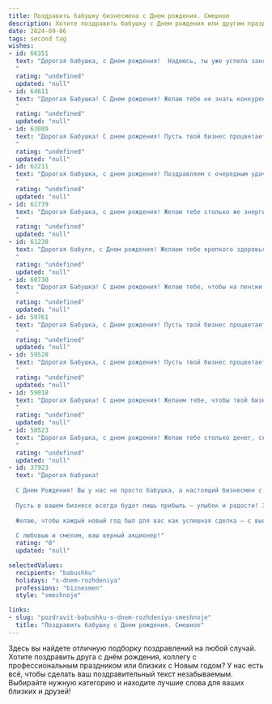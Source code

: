 ```yaml
---
title: Поздравить бабушку бизнесмена c Днем рождения. Смешное
description: Хотите поздравить бабушку c Днем рождения или другим праздником? Наш ИИ создаст незабываемое поздравление, а вы обязательно выделитесь среди других.  
date: 2024-09-06
tags: second tag
wishes:
- id: 66351
  text: "Дорогая бабушка, с Днем рождения!  Надеюсь, ты уже успела занять место на вершине бизнес-олимпа, ведь с твоей хваткой и умением \"договориться\" даже самые строгие конкуренты сдают позиции!  Желаем тебе  успешных сделок, новых идей, и конечно же, чтобы  твои акции всегда росли в цене, особенно на акции новых внуков! 😉🎂🥂
  "
  rating: "undefined"
  updated: "null"
- id: 64611
  text: "Дорогая Бабушка! С Днем рождения! Желаю тебе не знать конкуренции в  бизнесе - только постоянный рост прибыли! Пусть твои акции всегда растут, а  инвестиции будут только выгодные. И главное - не забывай, что настоящая ценность - это не деньги, а любовь и тепло твоей большой семьи! 😉
  "
  rating: "undefined"
  updated: "null"
- id: 63089
  text: "Дорогая Бабушка! С днем рождения! Пусть твой бизнес процветает, как твой внук/внучка (можно заменить на имя внука/внучки) растет! 🎉🍾🎂
  "
  rating: "undefined"
  updated: "null"
- id: 62211
  text: "Дорогая бабушка, с днем рождения! Поздравляем с очередным удачным бизнес-ходом –  ещё один год жизни в твоём портфолио! Желаем, чтобы дивиденды от жизни всегда были щедрыми, а  инвестиции в себя приносили только прибыль! 😉
  "
  rating: "undefined"
  updated: "null"
- id: 61739
  text: "Дорогая Бабушка, с днем рождения! Желаю тебе столько же энергии, сколько у тебя было в молодости, когда ты строила свои первые бизнес-империи. Только теперь, вместо заводов, у тебя будут внуки, которые будут \"строить\" свои планы на твоих \"инвестициях\" - тортиках и пирожках! 🥳🎂
  "
  rating: "undefined"
  updated: "null"
- id: 61238
  text: "Дорогая бабуля, с Днем рождения! Желаем тебе крепкого здоровья, чтобы акции росли, как твои внуки, а прибыль была такой же сладкой, как твой фирменный пирог!  😎🎂
  "
  rating: "undefined"
  updated: "null"
- id: 60730
  text: "Дорогая Бабушка! С днем рождения! Желаю тебе, чтобы на пенсии ты чувствовала себя настоящим бизнесменом: с деньгами шуршали не только купюры, но и твои любимые хрустящие чипсы. Пусть каждый день будет прибыльным, а все сделки - успешными! 🎉
  "
  rating: "undefined"
  updated: "null"
- id: 59761
  text: "Дорогая Бабушка, с Днем рождения! Пусть твой бизнес процветает, как твои любимые цветочки на подоконнике, а все сделки будут такими же сладкими, как твои пирожки! 🎂🥂
  "
  rating: "undefined"
  updated: "null"
- id: 59528
  text: "Дорогая Бабушка, с днем рождения! Пусть твой бизнес процветает, а ты сама будешь такой же энергичной и неутомимой, как на фондовой бирже во время взлета акций!
  "
  rating: "undefined"
  updated: "null"
- id: 59018
  text: "Дорогая Бабушка! С днем рождения! Желаем тебе, чтобы твой бизнес процветал так же успешно, как твои внуки (ну, почти так же успешно!). 🎉🎂
  "
  rating: "undefined"
  updated: "null"
- id: 58523
  text: "Дорогая Бабушка, с днем рождения! Желаю тебе столько денег, сколько ты могла бы потратить, столько здоровья, сколько тебе нужно, и столько ума, сколько тебе хватит, чтобы правильно распорядиться всем этим! 😉
  "
  rating: "undefined"
  updated: "null"
- id: 37923
  text: "Дорогая бабушка!
  
  С Днем Рождения! Вы у нас не просто бабушка, а настоящий бизнесмен с золотыми руками и мудрой головой! Кажется, вы могли бы открыть свою компанию по производству счастья и гармонии – и вы бы заработали миллионы, ведь у вас это так здорово получается!
  
  Пусть в вашем бизнесе всегда будет лишь прибыль — улыбок и радости! Здоровья вам столько, чтобы хватило на все ваши “сверхпроекты”, а дней, как в отпуске, чтобы можно было отдохнуть от серьезных дел и просто наслаждаться жизнью!
  
  Желаю, чтобы каждый новый год был для вас как успешная сделка – с высокой прибылью и минимальными рисками!
  
  С любовью и смехом, ваш верный акционер!"
  rating: "0"
  updated: "null"

selectedValues:
  recipients: "babushku"
  holidays: "s-dnem-rozhdeniya"
  professions: "biznesmen"
  style: "smeshnoje"

links:
- slug: "pozdravit-babushku-s-dnem-rozhdeniya-smeshnoje"
  title: "Поздравить бабушку c Днем рождения. Смешное"
---
```


Здесь вы найдете отличную подборку поздравлений на любой случай. 
Хотите поздравить друга с днём рождения, коллегу с профессиональным праздником или близких с Новым годом? У нас есть всё, чтобы сделать ваш поздравительный текст незабываемым. Выбирайте нужную категорию и находите лучшие слова для ваших близких и друзей!
